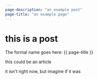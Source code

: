 ```yaml
---
page-description: "an example post"
page-title: "an example page"
---
```


# this is a post

The formal name goes here: {{ page-title }}

this could be an article

it isn't right now, but imagine if it was
